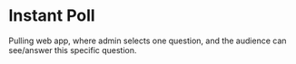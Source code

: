 # Instant Poll

Pulling web app, where admin selects one question, and the audience can see/answer this specific question.
